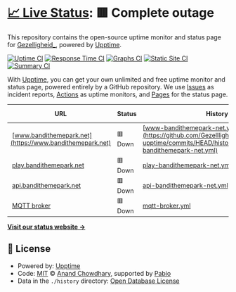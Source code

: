 # [📈 Live Status](https://gezellligheid.github.io/bandithemepark-upptime): <!--live status--> **🟥 Complete outage**

This repository contains the open-source uptime monitor and status page for [Gezelligheid\_](https://gezellligheid.github.io/bandithemepark-upptime), powered by [Upptime](https://github.com/upptime/upptime).

[![Uptime CI](https://github.com/gezellligheid/bandithemepark-upptime/workflows/Uptime%20CI/badge.svg)](https://github.com/gezellligheid/bandithemepark-upptime/actions?query=workflow%3A%22Uptime+CI%22)
[![Response Time CI](https://github.com/gezellligheid/bandithemepark-upptime/workflows/Response%20Time%20CI/badge.svg)](https://github.com/gezellligheid/bandithemepark-upptime/actions?query=workflow%3A%22Response+Time+CI%22)
[![Graphs CI](https://github.com/gezellligheid/bandithemepark-upptime/workflows/Graphs%20CI/badge.svg)](https://github.com/gezellligheid/bandithemepark-upptime/actions?query=workflow%3A%22Graphs+CI%22)
[![Static Site CI](https://github.com/gezellligheid/bandithemepark-upptime/workflows/Static%20Site%20CI/badge.svg)](https://github.com/gezellligheid/bandithemepark-upptime/actions?query=workflow%3A%22Static+Site+CI%22)
[![Summary CI](https://github.com/gezellligheid/bandithemepark-upptime/workflows/Summary%20CI/badge.svg)](https://github.com/gezellligheid/bandithemepark-upptime/actions?query=workflow%3A%22Summary+CI%22)

With [Upptime](https://upptime.js.org), you can get your own unlimited and free uptime monitor and status page, powered entirely by a GitHub repository. We use [Issues](https://github.com/gezellligheid/bandithemepark-upptime/issues) as incident reports, [Actions](https://github.com/gezellligheid/bandithemepark-upptime/actions) as uptime monitors, and [Pages](https://gezellligheid.github.io/bandithemepark-upptime) for the status page.

<!--start: status pages-->
<!-- This summary is generated by Upptime (https://github.com/upptime/upptime) -->
<!-- Do not edit this manually, your changes will be overwritten -->
<!-- prettier-ignore -->
| URL | Status | History | Response Time | Uptime |
| --- | ------ | ------- | ------------- | ------ |
| <img alt="" src="https://icons.duckduckgo.com/ip3/www.bandithemepark.net.ico" height="13"> [www.bandithemepark.net](https://www.bandithemepark.net) | 🟥 Down | [www-bandithemepark-net.yml](https://github.com/Gezellligheid/bandithemepark-upptime/commits/HEAD/history/www-bandithemepark-net.yml) | <details><summary><img alt="Response time graph" src="./graphs/www-bandithemepark-net/response-time-week.png" height="20"> 19552ms</summary><br><a href="https://status.bandithemepark.net/history/www-bandithemepark-net"><img alt="Response time 3251" src="https://img.shields.io/endpoint?url=https%3A%2F%2Fraw.githubusercontent.com%2FGezellligheid%2Fbandithemepark-upptime%2FHEAD%2Fapi%2Fwww-bandithemepark-net%2Fresponse-time.json"></a><br><a href="https://status.bandithemepark.net/history/www-bandithemepark-net"><img alt="24-hour response time 19399" src="https://img.shields.io/endpoint?url=https%3A%2F%2Fraw.githubusercontent.com%2FGezellligheid%2Fbandithemepark-upptime%2FHEAD%2Fapi%2Fwww-bandithemepark-net%2Fresponse-time-day.json"></a><br><a href="https://status.bandithemepark.net/history/www-bandithemepark-net"><img alt="7-day response time 19552" src="https://img.shields.io/endpoint?url=https%3A%2F%2Fraw.githubusercontent.com%2FGezellligheid%2Fbandithemepark-upptime%2FHEAD%2Fapi%2Fwww-bandithemepark-net%2Fresponse-time-week.json"></a><br><a href="https://status.bandithemepark.net/history/www-bandithemepark-net"><img alt="30-day response time 18939" src="https://img.shields.io/endpoint?url=https%3A%2F%2Fraw.githubusercontent.com%2FGezellligheid%2Fbandithemepark-upptime%2FHEAD%2Fapi%2Fwww-bandithemepark-net%2Fresponse-time-month.json"></a><br><a href="https://status.bandithemepark.net/history/www-bandithemepark-net"><img alt="1-year response time 3251" src="https://img.shields.io/endpoint?url=https%3A%2F%2Fraw.githubusercontent.com%2FGezellligheid%2Fbandithemepark-upptime%2FHEAD%2Fapi%2Fwww-bandithemepark-net%2Fresponse-time-year.json"></a></details> | <details><summary><a href="https://status.bandithemepark.net/history/www-bandithemepark-net">0.00%</a></summary><a href="https://status.bandithemepark.net/history/www-bandithemepark-net"><img alt="All-time uptime 87.84%" src="https://img.shields.io/endpoint?url=https%3A%2F%2Fraw.githubusercontent.com%2FGezellligheid%2Fbandithemepark-upptime%2FHEAD%2Fapi%2Fwww-bandithemepark-net%2Fuptime.json"></a><br><a href="https://status.bandithemepark.net/history/www-bandithemepark-net"><img alt="24-hour uptime 0.00%" src="https://img.shields.io/endpoint?url=https%3A%2F%2Fraw.githubusercontent.com%2FGezellligheid%2Fbandithemepark-upptime%2FHEAD%2Fapi%2Fwww-bandithemepark-net%2Fuptime-day.json"></a><br><a href="https://status.bandithemepark.net/history/www-bandithemepark-net"><img alt="7-day uptime 0.00%" src="https://img.shields.io/endpoint?url=https%3A%2F%2Fraw.githubusercontent.com%2FGezellligheid%2Fbandithemepark-upptime%2FHEAD%2Fapi%2Fwww-bandithemepark-net%2Fuptime-week.json"></a><br><a href="https://status.bandithemepark.net/history/www-bandithemepark-net"><img alt="30-day uptime 1.38%" src="https://img.shields.io/endpoint?url=https%3A%2F%2Fraw.githubusercontent.com%2FGezellligheid%2Fbandithemepark-upptime%2FHEAD%2Fapi%2Fwww-bandithemepark-net%2Fuptime-month.json"></a><br><a href="https://status.bandithemepark.net/history/www-bandithemepark-net"><img alt="1-year uptime 87.84%" src="https://img.shields.io/endpoint?url=https%3A%2F%2Fraw.githubusercontent.com%2FGezellligheid%2Fbandithemepark-upptime%2FHEAD%2Fapi%2Fwww-bandithemepark-net%2Fuptime-year.json"></a></details>
| <img alt="" src="https://icons.duckduckgo.com/ip3/api.mcsrvstat.us.ico" height="13"> [play.bandithemepark.net](https://api.mcsrvstat.us/2/play.bandithemepark.net) | 🟥 Down | [play-bandithemepark-net.yml](https://github.com/Gezellligheid/bandithemepark-upptime/commits/HEAD/history/play-bandithemepark-net.yml) | <details><summary><img alt="Response time graph" src="./graphs/play-bandithemepark-net/response-time-week.png" height="20"> 1158ms</summary><br><a href="https://status.bandithemepark.net/history/play-bandithemepark-net"><img alt="Response time 1210" src="https://img.shields.io/endpoint?url=https%3A%2F%2Fraw.githubusercontent.com%2FGezellligheid%2Fbandithemepark-upptime%2FHEAD%2Fapi%2Fplay-bandithemepark-net%2Fresponse-time.json"></a><br><a href="https://status.bandithemepark.net/history/play-bandithemepark-net"><img alt="24-hour response time 2751" src="https://img.shields.io/endpoint?url=https%3A%2F%2Fraw.githubusercontent.com%2FGezellligheid%2Fbandithemepark-upptime%2FHEAD%2Fapi%2Fplay-bandithemepark-net%2Fresponse-time-day.json"></a><br><a href="https://status.bandithemepark.net/history/play-bandithemepark-net"><img alt="7-day response time 1158" src="https://img.shields.io/endpoint?url=https%3A%2F%2Fraw.githubusercontent.com%2FGezellligheid%2Fbandithemepark-upptime%2FHEAD%2Fapi%2Fplay-bandithemepark-net%2Fresponse-time-week.json"></a><br><a href="https://status.bandithemepark.net/history/play-bandithemepark-net"><img alt="30-day response time 1287" src="https://img.shields.io/endpoint?url=https%3A%2F%2Fraw.githubusercontent.com%2FGezellligheid%2Fbandithemepark-upptime%2FHEAD%2Fapi%2Fplay-bandithemepark-net%2Fresponse-time-month.json"></a><br><a href="https://status.bandithemepark.net/history/play-bandithemepark-net"><img alt="1-year response time 1210" src="https://img.shields.io/endpoint?url=https%3A%2F%2Fraw.githubusercontent.com%2FGezellligheid%2Fbandithemepark-upptime%2FHEAD%2Fapi%2Fplay-bandithemepark-net%2Fresponse-time-year.json"></a></details> | <details><summary><a href="https://status.bandithemepark.net/history/play-bandithemepark-net">0.00%</a></summary><a href="https://status.bandithemepark.net/history/play-bandithemepark-net"><img alt="All-time uptime 87.79%" src="https://img.shields.io/endpoint?url=https%3A%2F%2Fraw.githubusercontent.com%2FGezellligheid%2Fbandithemepark-upptime%2FHEAD%2Fapi%2Fplay-bandithemepark-net%2Fuptime.json"></a><br><a href="https://status.bandithemepark.net/history/play-bandithemepark-net"><img alt="24-hour uptime 0.00%" src="https://img.shields.io/endpoint?url=https%3A%2F%2Fraw.githubusercontent.com%2FGezellligheid%2Fbandithemepark-upptime%2FHEAD%2Fapi%2Fplay-bandithemepark-net%2Fuptime-day.json"></a><br><a href="https://status.bandithemepark.net/history/play-bandithemepark-net"><img alt="7-day uptime 0.00%" src="https://img.shields.io/endpoint?url=https%3A%2F%2Fraw.githubusercontent.com%2FGezellligheid%2Fbandithemepark-upptime%2FHEAD%2Fapi%2Fplay-bandithemepark-net%2Fuptime-week.json"></a><br><a href="https://status.bandithemepark.net/history/play-bandithemepark-net"><img alt="30-day uptime 1.38%" src="https://img.shields.io/endpoint?url=https%3A%2F%2Fraw.githubusercontent.com%2FGezellligheid%2Fbandithemepark-upptime%2FHEAD%2Fapi%2Fplay-bandithemepark-net%2Fuptime-month.json"></a><br><a href="https://status.bandithemepark.net/history/play-bandithemepark-net"><img alt="1-year uptime 87.79%" src="https://img.shields.io/endpoint?url=https%3A%2F%2Fraw.githubusercontent.com%2FGezellligheid%2Fbandithemepark-upptime%2FHEAD%2Fapi%2Fplay-bandithemepark-net%2Fuptime-year.json"></a></details>
| <img alt="" src="https://icons.duckduckgo.com/ip3/api.bandithemepark.net.ico" height="13"> [api.bandithemepark.net](https://api.bandithemepark.net/) | 🟥 Down | [api-bandithemepark-net.yml](https://github.com/Gezellligheid/bandithemepark-upptime/commits/HEAD/history/api-bandithemepark-net.yml) | <details><summary><img alt="Response time graph" src="./graphs/api-bandithemepark-net/response-time-week.png" height="20"> 19455ms</summary><br><a href="https://status.bandithemepark.net/history/api-bandithemepark-net"><img alt="Response time 2886" src="https://img.shields.io/endpoint?url=https%3A%2F%2Fraw.githubusercontent.com%2FGezellligheid%2Fbandithemepark-upptime%2FHEAD%2Fapi%2Fapi-bandithemepark-net%2Fresponse-time.json"></a><br><a href="https://status.bandithemepark.net/history/api-bandithemepark-net"><img alt="24-hour response time 19398" src="https://img.shields.io/endpoint?url=https%3A%2F%2Fraw.githubusercontent.com%2FGezellligheid%2Fbandithemepark-upptime%2FHEAD%2Fapi%2Fapi-bandithemepark-net%2Fresponse-time-day.json"></a><br><a href="https://status.bandithemepark.net/history/api-bandithemepark-net"><img alt="7-day response time 19455" src="https://img.shields.io/endpoint?url=https%3A%2F%2Fraw.githubusercontent.com%2FGezellligheid%2Fbandithemepark-upptime%2FHEAD%2Fapi%2Fapi-bandithemepark-net%2Fresponse-time-week.json"></a><br><a href="https://status.bandithemepark.net/history/api-bandithemepark-net"><img alt="30-day response time 18964" src="https://img.shields.io/endpoint?url=https%3A%2F%2Fraw.githubusercontent.com%2FGezellligheid%2Fbandithemepark-upptime%2FHEAD%2Fapi%2Fapi-bandithemepark-net%2Fresponse-time-month.json"></a><br><a href="https://status.bandithemepark.net/history/api-bandithemepark-net"><img alt="1-year response time 2886" src="https://img.shields.io/endpoint?url=https%3A%2F%2Fraw.githubusercontent.com%2FGezellligheid%2Fbandithemepark-upptime%2FHEAD%2Fapi%2Fapi-bandithemepark-net%2Fresponse-time-year.json"></a></details> | <details><summary><a href="https://status.bandithemepark.net/history/api-bandithemepark-net">0.00%</a></summary><a href="https://status.bandithemepark.net/history/api-bandithemepark-net"><img alt="All-time uptime 87.85%" src="https://img.shields.io/endpoint?url=https%3A%2F%2Fraw.githubusercontent.com%2FGezellligheid%2Fbandithemepark-upptime%2FHEAD%2Fapi%2Fapi-bandithemepark-net%2Fuptime.json"></a><br><a href="https://status.bandithemepark.net/history/api-bandithemepark-net"><img alt="24-hour uptime 0.00%" src="https://img.shields.io/endpoint?url=https%3A%2F%2Fraw.githubusercontent.com%2FGezellligheid%2Fbandithemepark-upptime%2FHEAD%2Fapi%2Fapi-bandithemepark-net%2Fuptime-day.json"></a><br><a href="https://status.bandithemepark.net/history/api-bandithemepark-net"><img alt="7-day uptime 0.00%" src="https://img.shields.io/endpoint?url=https%3A%2F%2Fraw.githubusercontent.com%2FGezellligheid%2Fbandithemepark-upptime%2FHEAD%2Fapi%2Fapi-bandithemepark-net%2Fuptime-week.json"></a><br><a href="https://status.bandithemepark.net/history/api-bandithemepark-net"><img alt="30-day uptime 1.38%" src="https://img.shields.io/endpoint?url=https%3A%2F%2Fraw.githubusercontent.com%2FGezellligheid%2Fbandithemepark-upptime%2FHEAD%2Fapi%2Fapi-bandithemepark-net%2Fuptime-month.json"></a><br><a href="https://status.bandithemepark.net/history/api-bandithemepark-net"><img alt="1-year uptime 87.85%" src="https://img.shields.io/endpoint?url=https%3A%2F%2Fraw.githubusercontent.com%2FGezellligheid%2Fbandithemepark-upptime%2FHEAD%2Fapi%2Fapi-bandithemepark-net%2Fuptime-year.json"></a></details>
| <img alt="" src="https://icons.duckduckgo.com/ip3/null.ico" height="13"> [MQTT broker](54.36.178.219) | 🟥 Down | [mqtt-broker.yml](https://github.com/Gezellligheid/bandithemepark-upptime/commits/HEAD/history/mqtt-broker.yml) | <details><summary><img alt="Response time graph" src="./graphs/mqtt-broker/response-time-week.png" height="20"> 0ms</summary><br><a href="https://status.bandithemepark.net/history/mqtt-broker"><img alt="Response time 107" src="https://img.shields.io/endpoint?url=https%3A%2F%2Fraw.githubusercontent.com%2FGezellligheid%2Fbandithemepark-upptime%2FHEAD%2Fapi%2Fmqtt-broker%2Fresponse-time.json"></a><br><a href="https://status.bandithemepark.net/history/mqtt-broker"><img alt="24-hour response time 0" src="https://img.shields.io/endpoint?url=https%3A%2F%2Fraw.githubusercontent.com%2FGezellligheid%2Fbandithemepark-upptime%2FHEAD%2Fapi%2Fmqtt-broker%2Fresponse-time-day.json"></a><br><a href="https://status.bandithemepark.net/history/mqtt-broker"><img alt="7-day response time 0" src="https://img.shields.io/endpoint?url=https%3A%2F%2Fraw.githubusercontent.com%2FGezellligheid%2Fbandithemepark-upptime%2FHEAD%2Fapi%2Fmqtt-broker%2Fresponse-time-week.json"></a><br><a href="https://status.bandithemepark.net/history/mqtt-broker"><img alt="30-day response time 0" src="https://img.shields.io/endpoint?url=https%3A%2F%2Fraw.githubusercontent.com%2FGezellligheid%2Fbandithemepark-upptime%2FHEAD%2Fapi%2Fmqtt-broker%2Fresponse-time-month.json"></a><br><a href="https://status.bandithemepark.net/history/mqtt-broker"><img alt="1-year response time 107" src="https://img.shields.io/endpoint?url=https%3A%2F%2Fraw.githubusercontent.com%2FGezellligheid%2Fbandithemepark-upptime%2FHEAD%2Fapi%2Fmqtt-broker%2Fresponse-time-year.json"></a></details> | <details><summary><a href="https://status.bandithemepark.net/history/mqtt-broker">0.00%</a></summary><a href="https://status.bandithemepark.net/history/mqtt-broker"><img alt="All-time uptime 87.85%" src="https://img.shields.io/endpoint?url=https%3A%2F%2Fraw.githubusercontent.com%2FGezellligheid%2Fbandithemepark-upptime%2FHEAD%2Fapi%2Fmqtt-broker%2Fuptime.json"></a><br><a href="https://status.bandithemepark.net/history/mqtt-broker"><img alt="24-hour uptime 0.00%" src="https://img.shields.io/endpoint?url=https%3A%2F%2Fraw.githubusercontent.com%2FGezellligheid%2Fbandithemepark-upptime%2FHEAD%2Fapi%2Fmqtt-broker%2Fuptime-day.json"></a><br><a href="https://status.bandithemepark.net/history/mqtt-broker"><img alt="7-day uptime 0.00%" src="https://img.shields.io/endpoint?url=https%3A%2F%2Fraw.githubusercontent.com%2FGezellligheid%2Fbandithemepark-upptime%2FHEAD%2Fapi%2Fmqtt-broker%2Fuptime-week.json"></a><br><a href="https://status.bandithemepark.net/history/mqtt-broker"><img alt="30-day uptime 1.38%" src="https://img.shields.io/endpoint?url=https%3A%2F%2Fraw.githubusercontent.com%2FGezellligheid%2Fbandithemepark-upptime%2FHEAD%2Fapi%2Fmqtt-broker%2Fuptime-month.json"></a><br><a href="https://status.bandithemepark.net/history/mqtt-broker"><img alt="1-year uptime 87.85%" src="https://img.shields.io/endpoint?url=https%3A%2F%2Fraw.githubusercontent.com%2FGezellligheid%2Fbandithemepark-upptime%2FHEAD%2Fapi%2Fmqtt-broker%2Fuptime-year.json"></a></details>

<!--end: status pages-->

[**Visit our status website →**](https://gezellligheid.github.io/bandithemepark-upptime)

## 📄 License

- Powered by: [Upptime](https://github.com/upptime/upptime)
- Code: [MIT](./LICENSE) © [Anand Chowdhary](https://anandchowdhary.com), supported by [Pabio](https://pabio.com)
- Data in the `./history` directory: [Open Database License](https://opendatacommons.org/licenses/odbl/1-0/)
